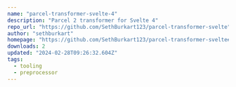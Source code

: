 ```yaml
---
name: "parcel-transformer-svelte-4"
description: "Parcel 2 transformer for Svelte 4"
repo_url: "https://github.com/SethBurkart123/parcel-transformer-svelte"
author: "sethburkart"
homepage: "https://github.com/SethBurkart123/parcel-transformer-svelte#readme"
downloads: 2
updated: "2024-02-28T09:26:32.604Z"
tags: 
  - tooling
  - preprocessor
---
```

